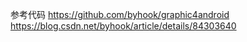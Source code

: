 参考代码
https://github.com/byhook/graphic4android
https://blog.csdn.net/byhook/article/details/84303640